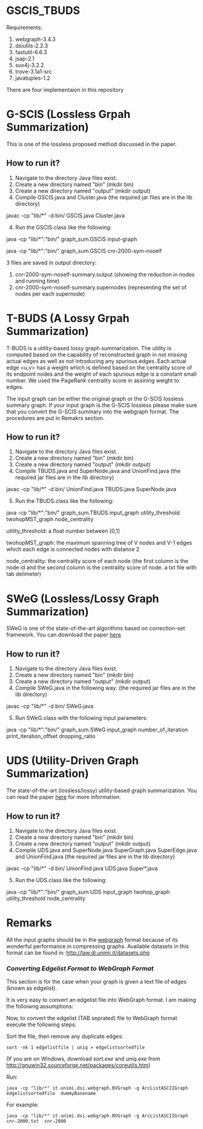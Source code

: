 # GSCIS_TBUDS

Requirements:
1. webgraph-3.4.3
2. dsiutils-2.2.3
3. fastutil-6.6.3
4. jsap-2.1
5. sux4j-3.2.2
6. trove-3.1a1-src
7. javatuples-1.2


There are four implementaion in this repository

# G-SCIS (Lossless Grpah Summarization)

This is one of the lossless proposed method discussed in the paper. 
## How to run it?
1. Navigate to the directory Java files exist.
2. Create a new directory named "bin" (mkdir bin)
3. Create a new directory named "output" (mkdir output)
3. Compile GSCIS.java and Cluster.java (the required jar files are in the lib directory)

  javac -cp "lib/*" -d bin/ GSCIS.java Cluster.java
  
4. Run the GSCIS.class like the following:

java -cp "lib/*":"bin/" graph_sum.GSCIS input-graph

java -cp "lib/*":"bin/" graph_sum.GSCIS cnr-2000-sym-noself

3 files are saved in output directory: 

1. cnr-2000-sym-noself-summary.output (showing the reduction in nodes and running time)
2. cnr-2000-sym-noself-summary.supernodes (representing the set of nodes per each supernode)


# T-BUDS (A Lossy Grpah Summarization)

T-BUDS is a utility-based lossy graph summarization. The utility is computed based on the capability of reconstructed graph in not missing actual edges as well as not introducing any spurious edges. Each actual edge <u,v> has a weight which is defined based on the centrality score of its endpoint nodes and the weight of each spurious edge is a constant small number. We used the PageRank centrality score in assining weight to edges.   

The input graph can be either the original graph or the G-SCIS lossless summary graph. If your input graph is the G-SCIS lossless please make sure that you convert the G-SCIS summary into the webgraph format. The procedures are put in Remakrs section.

## How to run it?
1. Navigate to the directory Java files exist.
2. Create a new directory named "bin" (mkdir bin)
3. Create a new directory named "output" (mkdir output)
4. Compile TBUDS.java and SuperNode.java and UnionFind.java (the required jar files are in the lib directory)

javac -cp "lib/*" -d bin/ UnionFind.java TBUDS.java SuperNode.java

5. Run the TBUDS.class like the following:

java -cp "lib/*":"bin/" graph_sum.TBUDS input_graph utility_threshold twohopMST_graph node_centrality

utility_threshold: a float number between [0,1]

twohopMST_graph: the maximum spanning tree of V nodes and V-1 edges which each edge is connected nodes with distance 2

node_centrality: the centrality score of each node (the first column is the node id and the second column is the centrality score of node. a txt file with tab delimeter)





# SWeG (Lossless/Lossy Graph Summarization)

SWeG is one of the state-of-the-art algorithms based on correction-set framework. You can download the paper [here](https://dl.acm.org/doi/10.1145/3308558.3313402)
## How to run it? 
1. Navigate to the directory Java files exist.
2. Create a new directory named "bin" (mkdir bin)
3. Create a new directory named "output" (mkdir output)
4. Compile SWeG.java in the following way: (the required jar files are in the lib directory)

javac -cp "lib/*" -d bin/ SWeG.java 

5. Run SWeG.class with the following input parameters:

java -cp "lib/*":"bin/" graph_sum.SWeG input_graph number_of_iteration print_iteration_offset dropping_ratio





# UDS (Utility-Driven Graph Summarization)

The state-of-the-art (lossless/lossy) utility-based graph summarization. You can read the paper [here](http://www.vldb.org/pvldb/vol12/p335-kumar.pdf) for more information. 
## How to run it?
1. Navigate to the directory Java files exist.
2. Create a new directory named "bin" (mkdir bin)
3. Create a new directory named "output" (mkdir output)
4. Compile UDS.java and SuperNode.java SuperGraph.java SuperEdge.java and UnionFind.java (the required jar files are in the lib directory)

javac -cp "lib/*" -d bin/ UnionFind.java UDS.java Super\*.java

5. Run the UDS.class like the following:

java -cp "lib/*":"bin/" graph_sum.UDS input_graph twohop_graph utility_threshold node_centrality


# Remarks 
All the input graphs should be in the [webgraph](https://www.ics.uci.edu/~djp3/classes/2008_01_01_INF141/Materials/p595-boldi.pdf) format because of its wonderful performance in compressing graphs. Available datasets in this format can be found in: <http://law.di.unimi.it/datasets.php>


### *Converting Edgelist Format to WebGraph Format*

This section is for the case when your graph is given a text file of edges (known as edgelist).

It is very easy to convert an edgelist file into WebGraph format. I am making the folloiwng assumptions:


Now, to convert the edgelist (TAB seprated) file to WebGraph format execute the following steps:

Sort the file, then remove any duplicate edges:

```
sort -nk 1 edgelistfile | uniq > edgelistsortedfile
```

(If you are on Windows, download *sort.exe* and *uniq.exe* from <http://gnuwin32.sourceforge.net/packages/coreutils.htm>)

Run:

```
java -cp "lib/*" it.unimi.dsi.webgraph.BVGraph -g ArcListASCIIGraph edgelistsortedfile  dummyBasename
```

For example:

```
java -cp "lib/*" it.unimi.dsi.webgraph.BVGraph -g ArcListASCIIGraph cnr-2000.txt  cnr-2000
```


